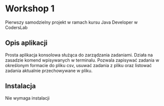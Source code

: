 # Workshop 1
Pierwszy samodzielny projekt w ramach kursu Java Developer w CodersLab

## Opis aplikacji
Prosta aplikacja konsolowa służąca do zarządzania zadaniami. Działa na zasadzie komend wpisywanych w terminalu. Pozwala zapisywać zadania w określonym formacie do pliku csv, usuwać zadania z pliku oraz listować zadania aktualnie przechowywane w pliku.

## Instalacja
Nie wymaga instalacji
